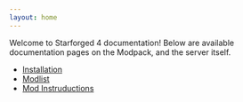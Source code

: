 ```yaml
---
layout: home
---
```


Welcome to Starforged 4 documentation! Below are available documentation pages
on the Modpack, and the server itself.

- [Installation](installation/)
- [Modlist](modlist/)
- [Mod Instruductions](mod_introductions/)
